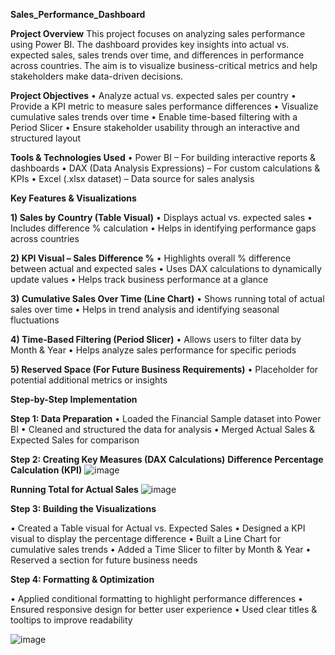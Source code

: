 **Sales_Performance_Dashboard**

**Project Overview**
This project focuses on analyzing sales performance using Power BI. The dashboard provides key insights into actual vs. expected sales, sales trends over time, and differences in performance across countries. The aim is to visualize business-critical metrics and help stakeholders make data-driven decisions.

**Project Objectives**
•	Analyze actual vs. expected sales per country
•	Provide a KPI metric to measure sales performance differences
•	Visualize cumulative sales trends over time
•	Enable time-based filtering with a Period Slicer
•	Ensure stakeholder usability through an interactive and structured layout


**Tools & Technologies Used**
•	Power BI – For building interactive reports & dashboards 
•	DAX (Data Analysis Expressions) – For custom calculations & KPIs 
•	Excel (.xlsx dataset) – Data source for sales analysis


**Key Features & Visualizations**

**1) Sales by Country (Table Visual)**
•	Displays actual vs. expected sales 
•	Includes difference % calculation 
•	Helps in identifying performance gaps across countries

**2) KPI Visual – Sales Difference %**
•	Highlights overall % difference between actual and expected sales 
•	Uses DAX calculations to dynamically update values 
•	Helps track business performance at a glance

**3) Cumulative Sales Over Time (Line Chart)**
•	Shows running total of actual sales over time 
•	Helps in trend analysis and identifying seasonal fluctuations

**4) Time-Based Filtering (Period Slicer)**
•	Allows users to filter data by Month & Year 
•	Helps analyze sales performance for specific periods

**5) Reserved Space (For Future Business Requirements)**
•	Placeholder for potential additional metrics or insights


**Step-by-Step Implementation**

**Step 1: Data Preparation**
•	Loaded the Financial Sample dataset into Power BI
•	Cleaned and structured the data for analysis
•	Merged Actual Sales & Expected Sales for comparison

**Step 2: Creating Key Measures (DAX Calculations)**
**Difference Percentage Calculation (KPI)**
![image](https://github.com/user-attachments/assets/0d9c0cc9-f863-4d7a-966f-3288b62df18b)



**Running Total for Actual Sales**
![image](https://github.com/user-attachments/assets/0ac4453f-f0a0-485e-8f23-5efcae957643)



**Step 3: Building the Visualizations**

•	Created a Table visual for Actual vs. Expected Sales
•	Designed a KPI visual to display the percentage difference
•	Built a Line Chart for cumulative sales trends
•	Added a Time Slicer to filter by Month & Year
•	Reserved a section for future business needs

**Step 4: Formatting & Optimization**

•	Applied conditional formatting to highlight performance differences
•	Ensured responsive design for better user experience
•	Used clear titles & tooltips to improve readability

![image](https://github.com/user-attachments/assets/8691d700-dae2-4613-8984-a7eef8056e5d)












